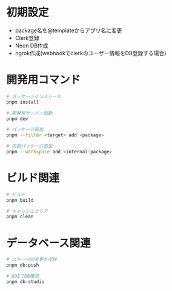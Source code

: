 # 初期設定

- package名を@templateからアプリ名に変更
- Clerk登録
- Neon DB作成
- ngrok作成(webhookでclerkのユーザー情報をDB登録する場合)

# 開発用コマンド

```bash
# パッケージインストール
pnpm install

# 開発用サーバー起動
pnpm dev

# パッケージ追加
pnpm --filter <target> add <package>

# 内部パッケージ追加
pnpm --workspace add <internal-package>
```

# ビルド関連

```bash
# ビルド
pnpm build

# キャッシュクリア
pnpm clean
```

# データベース関連

```bash
# スキーマの変更を反映
pnpm db:push

# GUIでDB確認
pnpm db:studio
```
